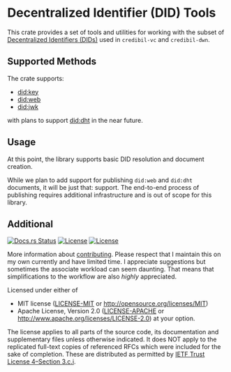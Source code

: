 # Decentralized Identifier (DID) Tools

This crate provides a set of tools and utilities for working with the subset of 
[Decentralized Identifiers (DIDs)](https://www.w3.org/TR/did-core/) used in
 `credibil-vc` and `credibil-dwn`.

## Supported Methods

The crate supports:

- [did:key](https://w3c-ccg.github.io/did-method-key/)
- [did:web](https://w3c-ccg.github.io/did-method-web/)
- [did:jwk](https://github.com/quartzjer/did-jwk/blob/main/spec.md/)

with plans to support [did:dht](https://did-dht.com/) in the near future.

## Usage

At this point, the library supports basic DID resolution and document creation. 

While we plan to add support for publishing `did:web` and `did:dht` documents,
it will be just that: support. The end-to-end process of publishing requires 
additional infrastructure and is out of scope for this library.

## Additional

[![Docs.rs Status](https://docs.rs/oxide-auth/badge.svg)](https://docs.rs/oxide-auth/)
[![License](https://img.shields.io/badge/license-MIT-blue.svg)](./LICENSE-MIT)
[![License](https://img.shields.io/badge/license-Apache-blue.svg)](./LICENSE-APACHE)

More information about [contributing][CONTRIBUTING]. Please respect that I
maintain this on my own currently and have limited time. I appreciate
suggestions but sometimes the associate workload can seem daunting. That means
that simplifications to the workflow are also *highly* appreciated.

Licensed under either of

- MIT license ([LICENSE-MIT] or <http://opensource.org/licenses/MIT>)
- Apache License, Version 2.0 ([LICENSE-APACHE] or <http://www.apache.org/licenses/LICENSE-2.0>)
at your option.

The license applies to all parts of the source code, its documentation and
supplementary files unless otherwise indicated. It does NOT apply to the
replicated full-text copies of referenced RFCs which were included for the sake
of completion. These are distributed as permitted by [IETF Trust License
4–Section 3.c.i][IETF4].

<!-- [CHANGES]: CHANGELOG.md -->
[CONTRIBUTING]: ./CONTRIBUTING.md
[LICENSE-MIT]: ./LICENSE-MIT
[LICENSE-APACHE]: ./LICENSE-APACHE
[IETF4]: https://trustee.ietf.org/license-info/IETF-TLP-4.htm
